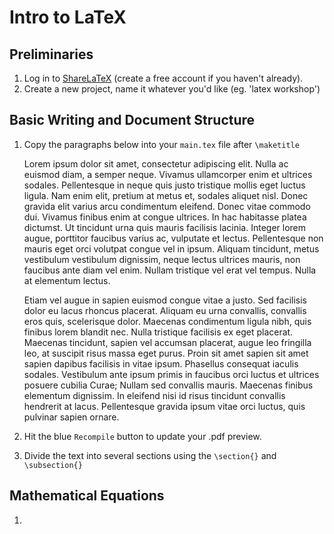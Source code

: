 # Intro to LaTeX

## Preliminaries
1. Log in to [ShareLaTeX](https://www.sharelatex.com/) (create a free account if you haven't already).
2. Create a new project, name it whatever you'd like (eg. 'latex workshop')

## Basic Writing and Document Structure
1. Copy the paragraphs below into your `main.tex` file after `\maketitle`

    Lorem ipsum dolor sit amet, consectetur adipiscing elit. Nulla ac euismod diam, a semper neque. Vivamus ullamcorper enim et ultrices sodales. Pellentesque in neque quis justo tristique mollis eget luctus ligula. Nam enim elit, pretium at metus et, sodales aliquet nisl. Donec gravida elit varius arcu condimentum eleifend. Donec vitae commodo dui. Vivamus finibus enim at congue ultrices. In hac habitasse platea dictumst. Ut tincidunt urna quis mauris facilisis lacinia. Integer lorem augue, porttitor faucibus varius ac, vulputate et lectus. Pellentesque non mauris eget orci volutpat congue vel in ipsum. Aliquam tincidunt, metus vestibulum vestibulum dignissim, neque lectus ultrices mauris, non faucibus ante diam vel enim. Nullam tristique vel erat vel tempus. Nulla at elementum lectus.

    Etiam vel augue in sapien euismod congue vitae a justo. Sed facilisis dolor eu lacus rhoncus placerat. Aliquam eu urna convallis, convallis eros quis, scelerisque dolor. Maecenas condimentum ligula nibh, quis finibus lorem blandit nec. Nulla tristique facilisis ex eget placerat. Maecenas tincidunt, sapien vel accumsan placerat, augue leo fringilla leo, at suscipit risus massa eget purus. Proin sit amet sapien sit amet sapien dapibus facilisis in vitae ipsum. Phasellus consequat iaculis sodales. Vestibulum ante ipsum primis in faucibus orci luctus et ultrices posuere cubilia Curae; Nullam sed convallis mauris. Maecenas finibus elementum dignissim. In eleifend nisi id risus tincidunt convallis hendrerit at lacus. Pellentesque gravida ipsum vitae orci luctus, quis pulvinar sapien ornare.

2. Hit the blue `Recompile` button to update your .pdf preview.
3. Divide the text into several sections using the `\section{}` and `\subsection{}` 

## Mathematical Equations
1. 
